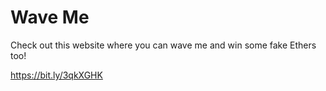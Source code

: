 # Wave Me

Check out this website where you can wave me and win some fake Ethers too!

https://bit.ly/3qkXGHK
